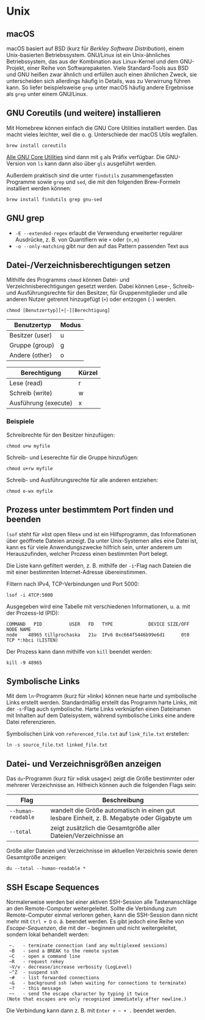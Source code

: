 # Unix


## macOS
macOS basiert auf BSD (kurz für *Berkley Software Distribution*), einem Unix-basierten Betriebssystem. GNU/Linux ist ein Unix-ähnliches Betriebssystem, das aus der Kombination aus Linux-Kernel und dem GNU-Projekt, einer Reihe von Softwarepaketen. Viele Standard-Tools aus BSD und GNU heißen zwar ähnlich und erfüllen auch einen ähnlichen Zweck, sie unterscheiden sich allerdings häufig in Details, was zu Verwirrung führen kann. So liefer beispielsweise `grep` unter macOS häufig andere Ergebnisse als `grep` unter einem GNU/Linux.

## GNU Coreutils (und weitere) installieren
Mit Homebrew können einfach die GNU Core Utilities installiert werden. Das macht vieles leichter, weil die o. g. Unterschiede der macOS Utils wegfallen.

```
brew install coreutils
```

[Alle GNU Core Utilities](https://en.wikipedia.org/wiki/List_of_GNU_Core_Utilities_commands) sind dann mit `g` als Präfix verfügbar. Die GNU-Version von `ls` kann dann also über `gls` ausgeführt werden.

Außerdem praktisch sind die unter `findutils` zusammengefassten Programme sowie `grep` und `sed`, die mit den folgenden Brew-Formeln installiert werden können:

```
brew install findutils grep gnu-sed
```

## GNU grep
* `-E --extended-regex` erlaubt die Verwendung erweiterter regulärer Ausdrücke, z. B. von Quantifiern wie `+` oder `{n,m}`
* `-o --only-matching` gibt nur den auf das Pattern passenden Text aus

## Datei-/Verzeichnisberechtigungen setzen
Mithilfe des Programms `chmod` können Datei- und Verzeichnisberechtigungen gesetzt werden. Dabei können Lese-, Schreib- und Ausführungsrechte für den Besitzer, für Gruppenmitglieder und alle anderen Nutzer getrennt hinzugefügt (`+`) oder entzogen (`-`) werden.

```
chmod [Benutzertyp][+|-][Berechtigung]
```

| Benutzertyp     | Modus |
|-----------------|-------|
| Besitzer (user) | u     |
| Gruppe (group)  | g     |
| Andere (other)  | o     |

| Berechtigung         | Kürzel |
| ---------------------|--------|
| Lese (read)          | r      |
| Schreib (write)      | w      |
| Ausführung (execute) | x      |

### Beispiele
Schreibrechte für den Besitzer hinzufügen:
```
chmod u+w myfile
```

Schreib- und Leserechte für die Gruppe hinzufügen:
```
chmod u+rw myfile
```

Schreib- und Ausführungsrechte für alle anderen entziehen:
```
chmod o-wx myfile
```

## Prozess unter bestimmtem Port finden und beenden
`lsof` steht für »list open files« und ist ein Hilfsprogramm, das Informationen über geöffnete Dateien anzeigt. Da unter Unix-Systemen alles eine Datei ist, kann es für viele Anwendungszwecke hilfrich sein, unter anderem um Herauszufinden, welcher Prozess einen bestimmten Port belegt.

Die Liste kann gefiltert werden, z. B. mithilfe der `-i`-Flag nach Dateien die mit einer bestimmten Internet-Adresse übereinstimmen.

Filtern nach IPv4, TCP-Verbindungen und Port 5000:

```
lsof -i 4TCP:5000
```

Ausgegeben wird eine Tabelle mit verschiedenen Informationen, u. a. mit der Prozess-Id (PID):

```
COMMAND   PID          USER   FD   TYPE             DEVICE SIZE/OFF NODE NAME
node    48965 tillprochaska   21u  IPv6 0xc664f5446b99e6d1      0t0  TCP *:hbci (LISTEN)
```

Der Prozess kann dann mithilfe von `kill` beendet werden:

```
kill -9 48965
```

## Symbolische Links
Mit dem `ln`-Programm (kurz für »link«) können neue harte und symbolische Links erstellt werden. Standardmäßig erstellt das Programm harte Links, mit der `-s`-Flag auch symbolische. Harte Links verknüpfen einen Dateinamen mit Inhalten auf dem Dateisystem, während symbolische Links eine andere Datei referenzieren.

Symbolischen Link von `referenced_file.txt` auf `link_file.txt` erstellen:

```
ln -s source_file.txt linked_file.txt
```

## Datei- und Verzeichnisgrößen anzeigen
Das `du`-Programm (kurz für »disk usage«) zeigt die Größe bestimmter oder mehrerer Verzeichnisse an. Hilfreich können auch die folgenden Flags sein:

| Flag | Beschreibung |
|------|--------------|
| `--human-readable` | wandelt die Größe automatisch in einen gut lesbare Einheit, z. B. Megabyte oder Gigabyte um |
| `--total` | zeigt zusätzlich die Gesamtgröße aller Dateien/Verzeichnisse an |

Größe aller Dateien und Verzeichnisse im aktuellen Verzeichnis sowie deren Gesamtgröße anzeigen:

```
du --total --human-readable *
```

## SSH Escape Sequences
Normalerweise werden bei einer aktiven SSH-Session alle Tastenanschläge an den Remote-Computer weitergeleitet. Sollte die Verbindung zum Remote-Computer einmal verloren gehen, kann die SSH-Session dann nicht mehr mit `Ctrl + D` o. ä. beendet werden. Es gibt jedoch eine Reihe von *Escape-Sequenzen*, die mit der `~` beginnen und nicht weitergeleitet, sondern lokal behandelt werden:

```
 ~.   - terminate connection (and any multiplexed sessions)
 ~B   - send a BREAK to the remote system
 ~C   - open a command line
 ~R   - request rekey
 ~V/v - decrease/increase verbosity (LogLevel)
 ~^Z  - suspend ssh
 ~#   - list forwarded connections
 ~&   - background ssh (when waiting for connections to terminate)
 ~?   - this message
 ~~   - send the escape character by typing it twice
(Note that escapes are only recognized immediately after newline.)
```

Die Verbindung kann dann z. B. mit `Enter + ~ + .` beendet werden.
